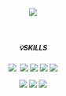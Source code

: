 
<!--
**louisluzet/louisluzet** is a ✨ _special_ ✨ repository because its `README.md` (this file) appears on your GitHub profile.

Here are some ideas to get you started:

- 🔭 I’m currently working on ...
- 🌱 I’m currently learning ...
- 👯 I’m looking to collaborate on ...
- 🤔 I’m looking for help with ...
- 💬 Ask me about ...
- 📫 How to reach me: ...
- 😄 Pronouns: ...
- ⚡ Fun fact: ...
-->
<div align="center">
  <header><img src="https://capsule-render.vercel.app/api?type=waving&color=auto&height=200&section=header&text=SEO%20JI%20HO&fontColor=CCCCCC&fontSize=60"></header>
  <div>
   <h5>💡SKILLS</h5>
    <P>
       <img src="https://img.shields.io/badge/Python-3766AB?style=flat-square&logo=Python&logoColor=white"/></a>&nbsp 
      <img src="https://img.shields.io/badge/C-A8B9CC?style=flat-square&logo=C&logoColor=white"/>
      <img src="https://img.shields.io/badge/Java-007396?style=flat-square&logo=Java&logoColor=white"/>
      <img src="https://img.shields.io/badge/JavaScript-F7DF1E?style=flat-square&logo=JavaScript&logoColor=white"/>
      <img src="https://img.shields.io/badge/TypeScript-3178C6?style=flat-square&logo=TypeScript&logoColor=white"/>
    </P>
    <P>
       <img src="https://img.shields.io/badge/Angular-DD0031?style=flat-square&logo=Angular&logoColor=white"/>
       <img src="https://img.shields.io/badge/React-61DAFB?style=flat-square&logo=React&logoColor=white"/>
       <img src="https://img.shields.io/badge/Node.js-339933?style=flat-square&logo=Node.js&logoColor=white"/>
    </P>

  </div>
</div>

